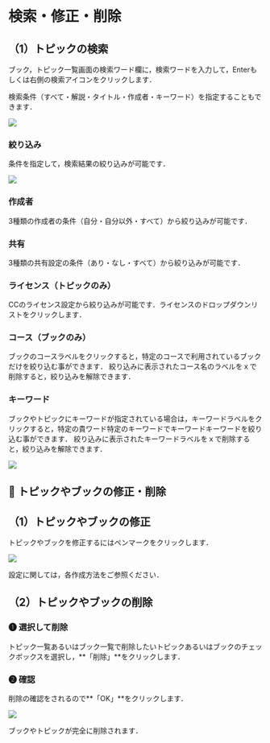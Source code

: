# 検索・修正・削除

## （1）トピックの**検索**

ブック，トピック一覧画面の検索ワード欄に，検索ワードを入力して，Enterもしくは右側の検索アイコンをクリックします．

検索条件（すべて・解説・タイトル・作成者・キーワード）を指定することもできます．

![](<../../.gitbook/assets/image (66).png>)

### 絞り込み

条件を指定して，検索結果の絞り込みが可能です．

![](<../../.gitbook/assets/image (70).png>)

### 作成者

3種類の作成者の条件（自分・自分以外・すべて）から絞り込みが可能です．

### 共有

3種類の共有設定の条件（あり・なし・すべて）から絞り込みが可能です．

### ライセンス（トピックのみ）

CCのライセンス設定から絞り込みが可能です．ライセンスのドロップダウンリストをクリックします．

### コース（ブックのみ）

ブックのコースラベルをクリックすると，特定のコースで利用されているブックだけを絞り込む事ができます． 絞り込みに表示されたコース名のラベルをｘで削除すると，絞り込みを解除できます．

### キーワード

ブックやトピックにキーワードが指定されている場合は，キーワードラベルをクリックすると，特定の貴ワード特定のキーワードでキーワードキーワードを絞り込む事ができます． 絞り込みに表示されたキーワードラベルをｘで削除すると，絞り込みを解除できます．

![](<../../.gitbook/assets/image (150).png>)

## 🌿 トピックやブックの修正・削除

## （1）トピックやブックの修正

トピックやブックを修正するにはペンマークをクリックします．

![](<../../.gitbook/assets/image (93).png>)

設定に関しては，各作成方法をご参照ください．

## （2）トピックやブックの削除

### ❶ 選択して削除

トピック一覧あるいはブック一覧で削除したいトピックあるいはブックのチェックボックスを選択し，\*\*「削除」\*\*をクリックします．

### ❷ 確認

削除の確認をされるので\*\*「OK」\*\*をクリックします．

![](<../../.gitbook/assets/image (200).png>)

ブックやトピックが完全に削除されます．
